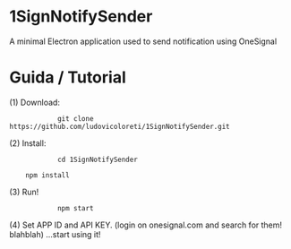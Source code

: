# 1SignNotifySender
A minimal Electron application used to send notification using OneSignal

# Guida / Tutorial

(1) Download:

                git clone https://github.com/ludovicoloreti/1SignNotifySender.git 


(2) Install:

                cd 1SignNotifySender 
		
		npm install


(3) Run!

                npm start


(4) Set APP ID and API KEY. (login on onesignal.com and search for them! blahblah)
	...start using it!
